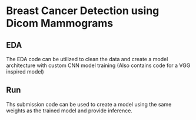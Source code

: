 # Breast Cancer Detection using Dicom Mammograms
## EDA
The EDA code can be utilized to clean the data and create a model architecture with custom CNN model training (Also contains code for a VGG inspired model)
## Run
Ths submission code can be used to create a model using the same weights as the trained model and provide inference. 
